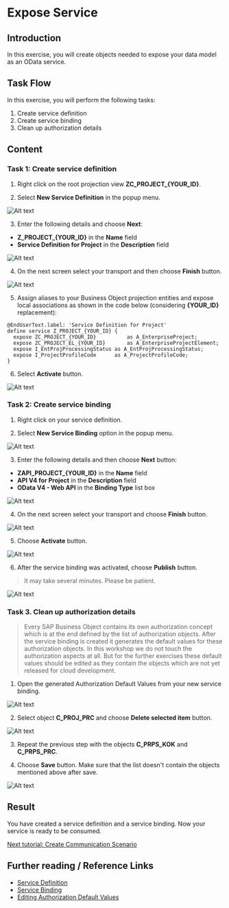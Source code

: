 # Expose Service

## Introduction 

In this exercise, you will create objects needed to expose your data model as an OData service.

## Task Flow  

In this exercise, you will perform the following tasks:

1. Create service definition
2. Create service binding
3. Clean up authorization details

## Content

### Task 1: Create service definition

1. Right click on the root projection view **ZC_PROJECT_{YOUR_ID}**.

2. Select **New Service Definition** in the popup menu.

  ![Alt text](img/0180-new-service-definition.png) 

3. Enter the following details and choose **Next**:
  - **Z_PROJECT_{YOUR_ID}** in the **Name** field
  - **Service Definition for Project** in the **Description** field

  ![Alt text](img/0190-service-definition-details.png)

4. On the next screen select your transport and then choose **Finish** button.

  ![Alt text](img/0200-transport-for-service-definition.png) 

5. Assign aliases to your Business Object projection entities and expose local associations as shown in the code below (considering **{YOUR_ID}** replacement):

  ~~~abap
  @EndUserText.label: 'Service Definition for Project'
  define service Z_PROJECT_{YOUR_ID} {
    expose ZC_PROJECT_{YOUR_ID}          as A_EnterpriseProject;
    expose ZC_PROJECT_EL_{YOUR_ID}       as A_EnterpriseProjectElement;
    expose I_EntProjProcessingStatus as A_EntProjProcessingStatus;
    expose I_ProjectProfileCode      as A_ProjectProfileCode;
  }
  ~~~

6. Select **Activate** button.

  ![Alt text](img/0210-activate-service-definition.png) 

### Task 2: Create service binding

1. Right click on your service definition.

2. Select **New Service Binding** option in the popup menu.

  ![Alt text](img/0220-new-service-binding.png) 

3. Enter the following details and then choose **Next** button:
  - **ZAPI_PROJECT_{YOUR_ID}** in the **Name** field
  - **API V4 for Project** in the **Description** field
  - **OData V4 - Web API** in the **Binding Type** list box

  ![Alt text](img/0230-service-binding-details.png) 

4. On the next screen select your transport and choose **Finish** button.

  ![Alt text](img/0240-transport-for-service-binding.png) 

5. Choose **Activate** button.

  ![Alt text](img/0250-activate-service-binding.png)

6. After the service binding was activated, choose **Publish** button.  

> It may take several minutes. Please be patient.

  ![Alt text](img/0260-publish-service-binding.png)

### Task 3. Clean up authorization details

> Every SAP Business Object contains its own authorization concept which is at the end defined by the list of authorization objects. After the service binding is created it generates the default values for these authorization objects. In this workshop we do not touch the authorization aspects at all. But for the further exercises these default values should be edited as they contain the objects which are not yet released for cloud development.

1. Open the generated Authorization Default Values from your new service binding.

  ![Alt text](img/0262-edit-authorization-default-values.png) 

2. Select object **C_PROJ_PRC** and choose **Delete selected item** button.

  ![Alt text](img/0264-delete-prc-object.png) 

3. Repeat the previous step with the objects **C_PRPS_KOK** and **C_PRPS_PRC**.

4. Choose **Save** button. Make sure that the list doesn't contain the objects mentioned above after save.

  ![Alt text](img/0266-save-default-values.png)

## Result

You have created a service definition and a service binding. Now your service is ready to be consumed. 

[Next tutorial: Create Communication Scenario](./scenario.md)

## Further reading / Reference Links

- [Service Definition](https://help.sap.com/docs/ABAP_PLATFORM_NEW/fc4c71aa50014fd1b43721701471913d/b09e4d53bfca4544a9f8910bcc2cd9d6.html)
- [Service Binding](https://help.sap.com/docs/ABAP_PLATFORM_NEW/fc4c71aa50014fd1b43721701471913d/b58a3c27df4e406f9335d4b346f6be04.html)
- [Editing Authorization Default Values](https://help.sap.com/docs/SAP_S4HANA_CLOUD/6aa39f1ac05441e5a23f484f31e477e7/266999e6b9244e728583e10dbbffc8bd.html)
